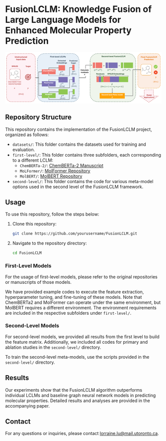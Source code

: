 # FusionLCLM: Knowledge Fusion of Large Language Models for Enhanced Molecular Property Prediction

![FusionLCLM Workflow](FusionLCLM_Workflow.png)

## Repository Structure
This repository contains the implementation of the FusionLCLM project, organized as follows:

- `datasets/`: This folder contains the datasets used for training and evaluation.
- `first-level/`: This folder contains three subfolders, each corresponding to a different LCLM:
  - `ChemBERTa-2/`: [ChemBERTa-2 Manuscript](https://github.com/chemberta/chemberta-2)
  - `MoLFormer/`: [MolFormer Repository](https://github.com/IBM/molformer)
  - `MolBERT/`: [MolBERT Repository](https://github.com/BenevolentAI/MolBERT)
- `second-level/`: This folder contains the code for various meta-model options used in the second level of the FusionLCLM framework.

## Usage
To use this repository, follow the steps below:

1. Clone this repository:
    ```sh
    git clone https://github.com/yourusername/FusionLCLM.git
    ```
2. Navigate to the repository directory:
    ```sh
    cd FusionLCLM
    ```
    
### First-Level Models
For the usage of first-level models, please refer to the original repositories or manuscripts of those models.

We have provided example codes to execute the feature extraction, hyperparameter tuning, and fine-tuning of these models. Note that ChemBERTa2 and MolFormer can operate under the same environment, but MolBERT requires a different environment. The environment requirements are included in the respective subfolders under `first-level/`.

### Second-Level Models
For second-level models, we provided all results from the first level to build the feature matrix. Additionally, we included all codes for primary and ablation studies in the `second-level/` directory.

To train the second-level meta-models, use the scripts provided in the `second-level/` directory.

## Results
Our experiments show that the FusionLCLM algorithm outperforms individual LCLMs and baseline graph neural network models in predicting molecular properties. Detailed results and analyses are provided in the accompanying paper.

## Contact
For any questions or inquiries, please contact [lorraine.lu@mail.utoronto.ca](mailto:lorraine.lu@mail.utoronto.ca).
